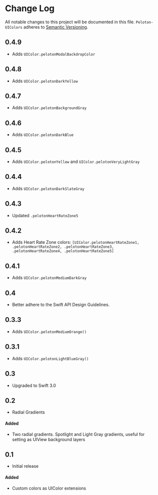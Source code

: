 # Change Log

All notable changes to this project will be documented in this file.
`Peloton-UIColors` adheres to [Semantic Versioning](http://semver.org/).

## 0.4.9

- Adds `UIColor.pelotonModalBackdropColor`

## 0.4.8

- Adds `UIColor.pelotonDarkYellow`

## 0.4.7

- Adds `UIColor.pelotonBackgroundGray`

## 0.4.6

- Adds `UIColor.pelotonDarkBlue`

## 0.4.5

- Adds `UIColor.pelotonYellow` and `UIColor.pelotonVeryLightGray`

## 0.4.4

- Adds `UIColor.pelotonDarkSlateGray`

## 0.4.3

- Updated `.pelotonHeartRateZone5`

## 0.4.2

- Adds Heart Rate Zone colors: `[UIColor.pelotonHeartRateZone1, .pelotonHeartRateZone2, .pelotonHeartRateZone3, .pelotonHeartRateZone4, .pelotonHeartRateZone5]`

## 0.4.1

- Adds `UIColor.pelotonMediumDarkGray`

## 0.4

- Better adhere to the Swift API Design Guidelines.

## 0.3.3

- Adds `UIColor.pelotonMediumOrange()`

## 0.3.1

- Adds `UIColor.pelotonLightBlueGray()`

## 0.3

- Upgraded to Swift 3.0

## 0.2

- Radial Gradients

#### Added

- Two radial gradients. Spotlight and Light Gray gradients, useful for
  setting as UIView background layers

## 0.1

- Initial release

#### Added

- Custom colors as UIColor extensions

